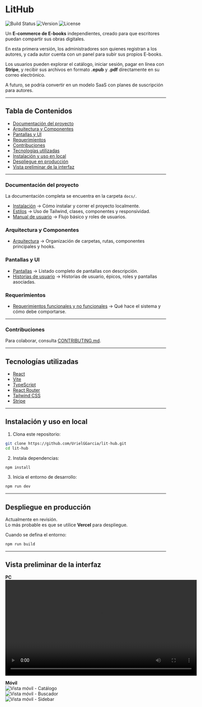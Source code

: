 # LitHub

![Build Status](https://img.shields.io/badge/build-passing-brightgreen)
![Version](https://img.shields.io/badge/version-1.0.0-blue)
![License](https://img.shields.io/badge/license-MIT-lightgrey)

Un **E-commerce de E-books** independientes, creado para que escritores puedan compartir sus obras digitales.

En esta primera versión, los administradores son quienes registran a los autores, y cada autor cuenta con un panel para subir sus propios E-books.

Los usuarios pueden explorar el catálogo, iniciar sesión, pagar en línea con **Stripe**, y recibir sus archivos en formato **.epub** y **.pdf** directamente en su correo electrónico.

A futuro, se podría convertir en un modelo SaaS con planes de suscripción para autores.

---

## Tabla de Contenidos

- [Documentación del proyecto](#documentación-del-proyecto)  
- [Arquitectura y Componentes](#arquitectura-y-componentes)  
- [Pantallas y UI](#pantallas-y-ui)  
- [Requerimientos](#requerimientos)  
- [Contribuciones](#contribuciones)  
- [Tecnologías utilizadas](#tecnologías-utilizadas)  
- [Instalación y uso en local](#instalación-y-uso-en-local)  
- [Despliegue en producción](#despliegue-en-producción)  
- [Vista preliminar de la interfaz](#vista-preliminar-de-la-interfaz)  

---

### Documentación del proyecto
La documentación completa se encuentra en la carpeta `docs/`.  
- [Instalación](docs/instalacion.md) → Cómo instalar y correr el proyecto localmente.  
- [Estilos](docs/estilos.md) → Uso de Tailwind, clases, componentes y responsividad.  
- [Manual de usuario](docs/manual_usuario.md) → Flujo básico y roles de usuarios.

### Arquitectura y Componentes
- [Arquitectura](docs/arquitectura.md) → Organización de carpetas, rutas, componentes principales y hooks.

### Pantallas y UI
- [Pantallas](docs/pantallas.md) → Listado completo de pantallas con descripción.  
- [Historias de usuario](docs/historias_usuario.md) → Historias de usuario, épicos, roles y pantallas asociadas.

### Requerimientos
- [Requerimientos funcionales y no funcionales](docs/requerimientos.md) → Qué hace el sistema y cómo debe comportarse.

---

### Contribuciones
Para colaborar, consulta [CONTRIBUTING.md](CONTRIBUTING.md).

---

## Tecnologías utilizadas

- [React](https://react.dev/)  
- [Vite](https://vitejs.dev/)  
- [TypeScript](https://www.typescriptlang.org/)  
- [React Router](https://reactrouter.com/)  
- [Tailwind CSS](https://tailwindcss.com/)  
- [Stripe](https://stripe.com/)  

---

## Instalación y uso en local

1. Clona este repositorio:

```bash
git clone https://github.com/UrielGGarcia/lit-hub.git
cd lit-hub
```

2. Instala dependencias:

```bash
npm install
```

3. Inicia el entorno de desarrollo:

```bash
npm run dev
```

---

## Despliegue en producción

Actualmente en revisión.  
Lo más probable es que se utilice **Vercel** para despliegue.

Cuando se defina el entorno:

```bash
npm run build
```

---

## Vista preliminar de la interfaz

**PC**  
<video controls width="600">
  <source src="docs/assets/Demo.mp4" type="video/mp4">
  Tu navegador no soporta la reproducción de video.
</video>

**Móvil**  
![Vista móvil - Catálogo](docs/assets/general.jpg)  
![Vista móvil - Buscador](docs/assets/buscador.jpg)  
![Vista móvil - Sidebar](docs/assets/siderBar.jpg)